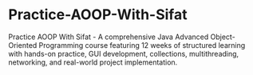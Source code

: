 # Practice-AOOP-With-Sifat
Practice AOOP With Sifat - A comprehensive Java Advanced Object-Oriented Programming course featuring 12 weeks of structured learning with hands-on practice, GUI development, collections, multithreading, networking, and real-world project implementation.
